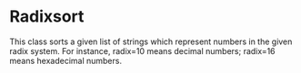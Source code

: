 # Radixsort

This class sorts a given list of strings which represent numbers in
the given radix system. For instance, radix=10 means decimal numbers;
radix=16 means hexadecimal numbers. 
